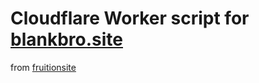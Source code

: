 # Cloudflare Worker script for [blankbro.site](https://blankbro.site)

from [fruitionsite](https://github.com/stephenou/fruitionsite)
